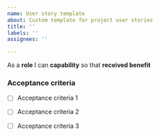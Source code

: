 ```yaml
---
name: User story template
about: Custom template for project user stories
title: ''
labels: ''
assignees: ''

---
```


As a **role** I can **capability** so that **received benefit**

### Acceptance criteria

- [ ] Acceptance criteria 1

- [ ] Acceptance criteria 2

- [ ] Acceptance criteria 3
